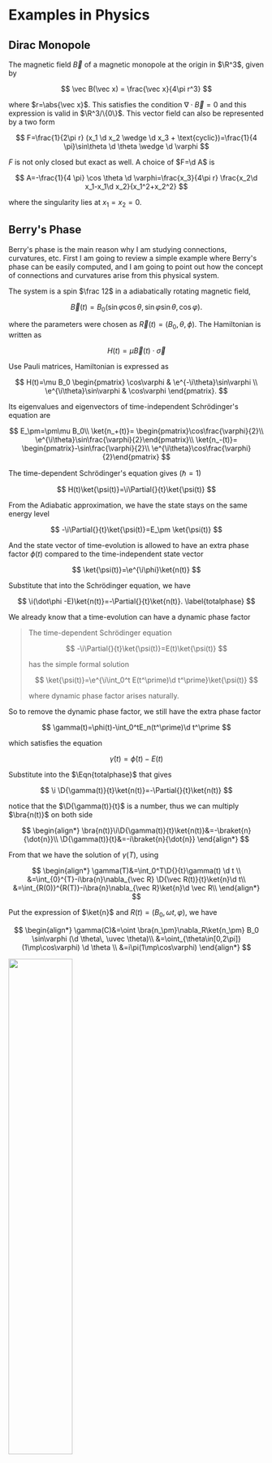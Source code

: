 
#  Examples in Physics

## Dirac Monopole

The magnetic field $\vec B$ of a magnetic monopole at the origin in $\R^3$, given by

$$
\vec B(\vec x) = \frac{\vec x}{4\pi r^3}
$$

where $r=\abs{\vec x}$. This satisfies the condition $\nabla \cdot \vec B=0$ and this expression is valid in $\R^3/\{0\}$. This vector field can also be represented by a two form 

$$
F=\frac{1}{2\pi r} (x_1 \d x_2 \wedge \d  x_3 + \text{cyclic})=\frac{1}{4 \pi}\sin\theta \d \theta \wedge \d \varphi
$$

$F$ is not only closed but exact as well. A choice of $F=\d A$ is 

$$
A=-\frac{1}{4 \pi} \cos \theta \d \varphi=\frac{x_3}{4\pi r} \frac{x_2\d x_1-x_1\d x_2}{x_1^2+x_2^2}
$$

where the singularity lies at $x _ 1 = x _ 2 = 0$. 

 

## Berry's Phase

Berry's phase is the main reason why I am studying connections, curvatures, etc. First I am going to review a simple example where Berry's phase can be easily computed, and I am going to point out how the concept of connections and curvatures arise from this physical system.

The system is a spin $\frac 12$ in a adiabatically rotating magnetic field,

$$
\vec B(t) = B_0 (\sin\varphi\cos\theta,\sin \varphi \sin \theta,\cos\varphi).
$$

where the parameters were chosen as $\vec R(t)=(B_0,\theta,\phi)$. The Hamiltonian is written as

$$
H(t)=\mu\vec B(t)\cdot \vec\sigma
$$

Use Pauli matrices, Hamiltonian is expressed as

$$
H(t)=\mu B_0
     \begin{pmatrix}
     \cos\varphi               &  \e^{-\i\theta}\sin\varphi \\
     \e^{\i\theta}\sin\varphi  &  \cos\varphi
     \end{pmatrix}.
$$

Its eigenvalues and eigenvectors of time-independent Schrödinger's equation are

$$
E_\pm=\pm\mu B_0\\
\ket{n_+(t)}=
\begin{pmatrix}\cos\frac{\varphi}{2}\\ \e^{\i\theta}\sin\frac{\varphi}{2}\end{pmatrix}\\
\ket{n_-(t)}=
\begin{pmatrix}-\sin\frac{\varphi}{2}\\ \e^{\i\theta}\cos\frac{\varphi}{2}\end{pmatrix}
$$

The time-dependent Schrödinger's equation gives ($\hbar=1$)

$$
H(t)\ket{\psi(t)}=\i\Partial{}{t}\ket{\psi(t)}
$$

From the Adiabatic approximation, we have the state stays on the same energy level

$$
-\i\Partial{}{t}\ket{\psi(t)}=E_\pm \ket{\psi(t)}
$$

And the state vector of time-evolution is allowed to have an extra phase factor $\phi(t)$ compared to the time-independent state vector

$$
\ket{\psi(t)}=\e^{\i\phi}\ket{n(t)}
$$

Substitute that into the Schrödinger equation, we have

$$
\i(\dot\phi -E)\ket{n(t)}=-\Partial{}{t}\ket{n(t)}. \label{totalphase}
$$

We already know that a time-evolution can have a dynamic phase factor

> The time-dependent Schrödinger equation
> 
> $$
> -\i\Partial{}{t}\ket{\psi(t)}=E(t)\ket{\psi(t)}
> $$
> 
> has the simple formal solution
> 
> $$
> \ket{\psi(t)}=\e^{\i\int_0^t E(t^\prime)\d t^\prime}\ket{\psi(t)}
> $$
> 
> where dynamic phase factor arises naturally.

So to remove the dynamic phase factor, we still have the extra phase factor

$$
\gamma(t)=\phi(t)-\int_0^tE_n(t^\prime)\d t^\prime
$$

which satisfies the equation

$$
\dot \gamma (t)=\dot\phi(t)-E(t)
$$

Substitute into the $\Eqn{totalphase}$ that gives

$$
\i \D{\gamma(t)}{t}\ket{n(t)}=-\Partial{}{t}\ket{n(t)}
$$

notice that the $\D{\gamma(t)}{t}$ is a number, thus we can multiply $\bra{n(t)}$ on both side

$$
\begin{align*}
\bra{n(t)}\i\D{\gamma(t)}{t}\ket{n(t)}&=-\braket{n}{\dot{n}}\\
\D{\gamma(t)}{t}&=-i\braket{n}{\dot{n}}
\end{align*}
$$

From that we have the solution of $\gamma(T)$, using

$$
\begin{align*}
\gamma(T)&=\int_0^T\D{}{t}\gamma(t) \d t \\
&=\int_{0}^{T}-i\bra{n}\nabla_{\vec R} \D{\vec R(t)}{t}\ket{n}\d t\\
&=\int_{R(0)}^{R(T)}-i\bra{n}\nabla_{\vec R}\ket{n}\d \vec R\\
\end{align*}
$$

Put the expression of $\ket{n}$ and $R(t)=(B_0,\omega t,\varphi)$, we have

$$
\begin{align*}
\gamma(C)&=\oint \bra{n_\pm}\nabla_R\ket{n_\pm} B_0 \sin\varphi (\d \theta\, \uvec \theta)\\
&=\oint_{\theta\in[0,2\pi]} (1\mp\cos\varphi) \d \theta \\
&=i\pi(1\mp\cos\varphi)
\end{align*}
$$

<img src='https://raw.githubusercontent.com/yk-liu/yk-liu.github.io/master/_posts/2019-01-16-Fiber-Bundles/assets/Phase-lift.png' width="50%">